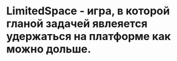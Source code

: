 # LimitedSpace - игра, в которой гланой задачей явлеяется удержаться на платформе как можно дольше. 
